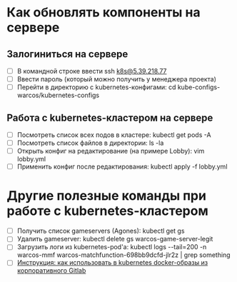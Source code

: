 # Как обновлять компоненты на сервере

## Залогиниться на сервере
- [ ] В командной строке ввести ssh k8s@5.39.218.77
- [ ] Ввести пароль (который можно получить у менеджера проекта)
- [ ] Перейти в директорию с kubernetes-конфигами: cd kube-configs-warcos/kubernetes-configs

## Работа с kubernetes-кластером на сервере
- [ ] Посмотреть список всех подов в кластере: kubectl get pods -A
- [ ] Посмотреть список файлов в директории: ls -la
- [ ] Открыть конфиг на редактирование (на примере Lobby): vim lobby.yml
- [ ] Применить конфиг после редактирования: kubectl apply -f lobby.yml

# Другие полезные команды при работе с kubernetes-кластером
- [ ] Получить список gameservers (Agones): kubectl get gs
- [ ] Удалить gameserver: kubectl delete gs warcos-game-server-legit
- [ ] Загрузить логи из kubernetes-pod'а: kubectl logs --tail=200 -n warcos-mmf warcos-matchfunction-698bb9dcfd-jlr2z | grep something
- [ ] [Инструкция: как использовать в kubernetes docker-образы из корпоративного Gitlab](https://docs.google.com/document/d/1FnPk03P_ySTYa8IUZuYEcK5vu0OxbSCw97WSHdnAeWw/edit?tab=t.0)
